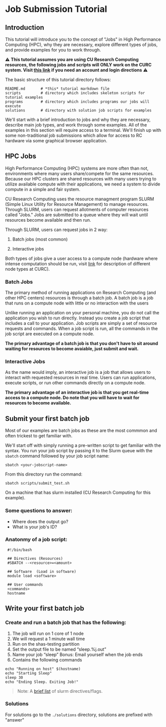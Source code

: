 # Job Submission Tutorial

## Introduction 

This tutorial will introduce you to the concept of "Jobs" in High Performance Computing (HPC), why they are necessary, explore different types of jobs, and provide examples for you to work through.

:warning: **__This tutorial assumes you are using CU Research Computing resources, the following jobs and scripts will ONLY work on the CURC system. Visit [this link](https://curc.readthedocs.io/en/latest/access/logging-in.html) if you need an account and login directions__** :warning:

The basic structure of this tutorial directory follows:

```
README.md 		# *this* tutorial markdown file
scripts			# directory which includes skeleton scripts for tutorial examples
programs		# directory which includes programs our jobs will execute 
solutions 		# directory with solution job scripts for examples
```

We'll start with a brief introduction to jobs and why they are necessary, describe main job types, and work through some examples. All of the examples in this section will require access to a terminal. We'll finish up with some non-traditional job submissions which allow for access to RC hardware via some graphical browser application.

## HPC Jobs

High Performance Computing (HPC) systems are more often than not, environments where many users share/compete for the same resources. Because our HPC clusters are shared resources with many users trying to utilize available compute with their applications, we need a system to divide compute in a simple and fair system.

CU Research Computing uses the resource managment program SLURM (Simple Linux Utility for Resource Management) to manage resources. Through SLURM, users can request allotments of computer resources called "Jobs." Jobs are submitted to a queue where they will wait until resources become available and then run.

Through SLURM, users can request jobs in 2 way:

1) Batch jobs (most common)

2) Interactive jobs

Both types of jobs give a user access to a compute node (hardware where intense computation should be run, visit [link](https://curc.readthedocs.io/en/latest/compute/node-types.html) for description of different node types at CURC). 

### Batch Jobs

The primary method of running applications on Research Computing (and other HPC centers) resources is through a batch job. A batch job is a job that runs on a compute node with little or no interaction with the users

Unlike running an application on your personal machine, you do not call the application you wish to run directly. Instead you create a job script that includes a call to your application. Job scripts are simply a set of resource requests and commands. When a job script is run, all the commands in the job script are executed on a compute node.

__The primary advantage of a batch job is that you don't have to sit around waiting for resources to become avaiable, just submit and wait.__

### Interactive Jobs

As the name would imply, an interactive job is a job that allows users to interact with requested resources in real time. Users can run applications, execute scripts, or run other commands directly on a compute node.

__The primary advantage of an interactive job is that you get real-time access to a compute node. Do note that you will have to wait for resources to become available.__ 


## Submit your first batch job 

Most of our examples are batch jobs as these are the most commmon and often trickest to get familiar with.

We'll start off with simply running a pre-written script to get familiar with the syntax. You run your job script by passing it to the Slurm queue with the `sbatch` command followed by your job script name:
```
sbatch <your-jobscript-name>
```

From this directory run the command:
```
sbatch scripts/submit_test.sh
```
On a machine that has slurm installed (CU Research Computing for this example).

### Some questions to answer:

- Where does the output go?
- What is your job's ID?

### Anatonmy of a job script:

```
 #!/bin/bash
 
 ## Directives (Resources) 
 #SBATCH --<resource>=<amount> 

 ## Software  (Load in software)
 module load <software>

 ## User commands
 <commands>
 hostname
```
## Write your first batch job

### Create and run a batch job that has the following:

1) The job will run on 1 core of 1 node
2) We will request a 1 minute wall time
3) Run on the shas-testing partition
4) Set the output file to be named “sleep.%j.out”
5) Name your job “sleep”
Bonus: Email yourself when the job ends
6) Contains the following commands
```
echo "Running on host" $(hostname)
echo "Starting Sleep"
sleep 30
echo "Ending Sleep. Exiting Job!"
```

> Note: A [brief list](https://curc.readthedocs.io/en/latest/running-jobs/job-resources.html#slurm-resource-flags) of slurm directives/flags.

### Solutions

For solutions go to the `./solutions` directory, solutions are prefixed with "answer"

